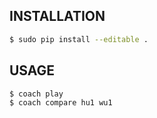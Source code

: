 INSTALLATION
------------

```bash
$ sudo pip install --editable .
```


USAGE
-----

```bash
$ coach play
$ coach compare hu1 wu1
```
